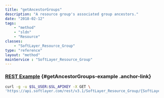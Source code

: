 ```yaml
---
title: "getAncestorGroups"
description: "A resource group's associated group ancestors."
date: "2018-02-12"
tags:
    - "method"
    - "sldn"
    - "Resource"
classes:
    - "SoftLayer_Resource_Group"
type: "reference"
layout: "method"
mainService : "SoftLayer_Resource_Group"
---
```


### [REST Example](#getAncestorGroups-example) <a href="/article/rest/"><i class="fas fa-question"></i></a> {#getAncestorGroups-example .anchor-link} 
```bash
curl -g -u $SL_USER:$SL_APIKEY -X GET \
'https://api.softlayer.com/rest/v3.1/SoftLayer_Resource_Group/{SoftLayer_Resource_GroupID}/getAncestorGroups'
```
